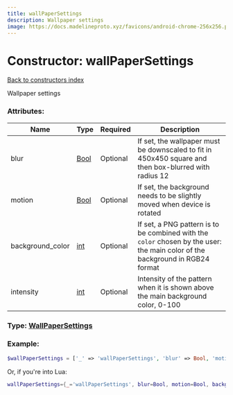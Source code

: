 ```yaml
---
title: wallPaperSettings
description: Wallpaper settings
image: https://docs.madelineproto.xyz/favicons/android-chrome-256x256.png
---
```

# Constructor: wallPaperSettings  
[Back to constructors index](index.md)



Wallpaper settings

### Attributes:

| Name     |    Type       | Required | Description |
|----------|---------------|----------|-------------|
|blur|[Bool](../types/Bool.md) | Optional|If set, the wallpaper must be downscaled to fit in 450x450 square and then box-blurred with radius 12|
|motion|[Bool](../types/Bool.md) | Optional|If set, the background needs to be slightly moved when device is rotated|
|background\_color|[int](../types/int.md) | Optional|If set, a PNG pattern is to be combined with the `color` chosen by the user: the main color of the background in RGB24 format|
|intensity|[int](../types/int.md) | Optional|Intensity of the pattern when it is shown above the main background color, 0-100|



### Type: [WallPaperSettings](../types/WallPaperSettings.md)


### Example:

```php
$wallPaperSettings = ['_' => 'wallPaperSettings', 'blur' => Bool, 'motion' => Bool, 'background_color' => int, 'intensity' => int];
```  


Or, if you're into Lua:

```lua
wallPaperSettings={_='wallPaperSettings', blur=Bool, motion=Bool, background_color=int, intensity=int}

```


